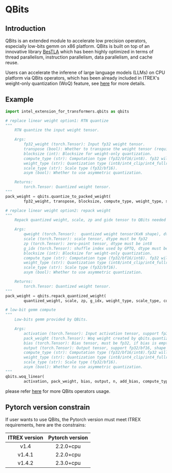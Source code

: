 # QBits
## Introduction
QBits is an extended module to accelerate low precision operators, especially low-bits gemm on x86 platform. QBits is built on top of an innovative library [BesTLA](https://github.com/intel/neural-speed/tree/main/bestla) which has been highly optimized in terms of thread parallelism, instruction parallelism, data parallelism, and cache reuse.  

Users can accelerate the inferene of large language models (LLMs) on CPU platform via QBits operators, which has been already included in ITREX's weight-only quantization (WoQ) feature, see [here](https://github.com/intel/intel-extension-for-transformers/blob/main/examples/huggingface/pytorch/text-generation/quantization/README.md) for more details.
## Example
```python
import intel_extension_for_transformers.qbits as qbits

# replace linear weight option1: RTN quantize
"""
    RTN quantize the input weight tensor.

    Args:
        fp32_weight (torch.Tensor): Input fp32 weight tensor.
        transpose (bool): Whether to transpose the weight tensor (required for quantize_to_packed_weight with KxN weight shape).
        blocksize (int): Blocksize for weight-only quantization.
        compute_type (str): Computation type (fp32/bf16/int8). fp32 will leverage AVX2/AVX512F to compute, bf16 will be AMX_BF16, int8 will be VNNI/AMX_INT8.
        weight_type (str): Quantization type (int8/int4_clip/int4_fullrange/nf4/fp4_e2m1).
        scale_type (str): Scale type (fp32/bf16).
        asym (bool): Whether to use asymmetric quantization.

    Returns:
        torch.Tensor: Quantized weight tensor.
"""
pack_weight = qbits.quantize_to_packed_weight(
        fp32_weight, transpose, blocksize, compute_type, weight_type, scale_type, asym) # pack_weight can use to replace linear layer weight.

# replace linear weight option2: repack weight
"""
    Repack quantized weight, scale, zp and gidx tensor to QBits needed format.

    Args:
        qweight (torch.Tensor):  quantized weight tensor(KxN shape), dtype must be int8
        scale (torch.Tensor): scale tensor, dtype must be fp32
        zp (torch.Tensor): zero-point tensor, dtype must be int8
        g_idx (torch.Tensor): shuffle index used by GPTQ, dtype must be int32.
        blocksize (int): Blocksize for weight-only quantization.
        compute_type (str): Computation type (fp32/bf16/int8). fp32 will leverage AVX2/AVX512F to compute, bf16 will be AMX_BF16, int8 will be VNNI/AMX_INT8.
        weight_type (str): Quantization type (int8/int4_clip/int4_fullrange/nf4/fp4_e2m1).
        scale_type (str): Scale type (fp32/bf16).
        asym (bool): Whether to use asymmetric quantization.

    Returns:
        torch.Tensor: Quantized weight tensor.
"""
pack_weight = qbits.repack_quantized_weight(
        quantized_weight, scale, zp, g_idx, weight_type, scale_type, compute_type, asym, blocksize) # pack_weight can use to replace linear layer weight.

# low-bit gemm compute
"""
    Low-bits gemm provided by QBits.

    Args:
        activation (torch.Tensor): Input activation tensor, support fp32/bf16.
        pack_weight (torch.Tensor): Woq weight created by qbits.quantize_to_packed_weight
        bias (torch.Tensor): Bias tensor, must be fp32, if bias is empty woq_linear will not add bias.
        output (torch.Tensor): Output tensor, support fp32/bf16, shape must be MxN.
        compute_type (str): Computation type (fp32/bf16/int8).fp32 will leverage AVX2/AVX512F to compute, bf16 will leverage AMX_BF16 to compute, int8 will leverage VNNI/AMX_INT8 to compute.
        weight_type (str): Quantization type (int8/int4_clip/int4_fullrange/nf4/fp4_e2m1).
        scale_type (str): Scale type (fp32/bf16).
        asym (bool): Whether to use asymmetric quantization.
"""
qbits.woq_linear(
        activation, pack_weight, bias, output, n, add_bias, compute_type, weight_type, scale_type, asym)
```
please refer [here](https://github.com/intel/intel-extension-for-transformers/tree/main/intel_extension_for_transformers/transformers/llm/operator/csrc/qbits_ut) for more QBits operators usage.

## Pytorch version constrain
If user wants to use QBits, the Pytorch version must meet ITREX requirements, here are the constrains:

| ITREX version | Pytorch version |
| :-----------: | :-------------: |
|     v1.4      |    2.2.0+cpu    |
|    v1.4.1     |    2.2.0+cpu    |
|    v1.4.2     |    2.3.0+cpu    |
